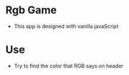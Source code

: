 # Rgb Game
- This app is designed with vanilla javaScript

# Use
- Try to find the color that RGB says on header
